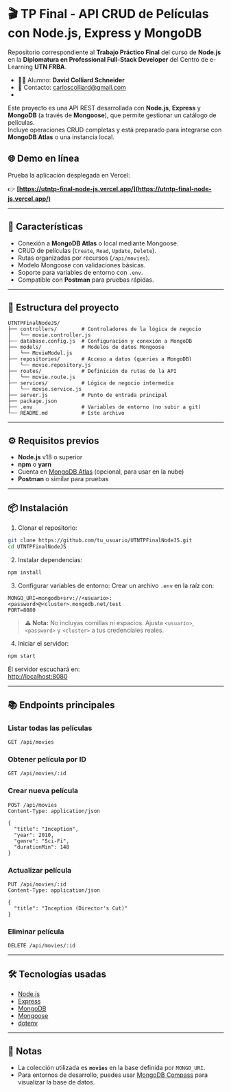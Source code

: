 # 🎬 TP Final - API CRUD de Películas con Node.js, Express y MongoDB

Repositorio correspondiente al **Trabajo Práctico Final** del curso de **Node.js** en la **Diplomatura en Professional Full-Stack Developer** del Centro de e-Learning **UTN FRBA**.

- 👨‍🎓 Alumno: **David Colliard Schneider**  
- 📧 Contacto: [carloscolliard@gmail.com](mailto:carloscolliard@gmail.com)
- 

Este proyecto es una API REST desarrollada con **Node.js**, **Express** y **MongoDB** (a través de **Mongoose**), que permite gestionar un catálogo de películas.  
Incluye operaciones CRUD completas y está preparado para integrarse con **MongoDB Atlas** o una instancia local.

## 🌐 Demo en línea

Prueba la aplicación desplegada en Vercel:

👉 **[https://utntp-final-node-js.vercel.app/](https://utntp-final-node-js.vercel.app/)**

---

## 🚀 Características

- Conexión a **MongoDB Atlas** o local mediante Mongoose.
- CRUD de películas (`Create`, `Read`, `Update`, `Delete`).
- Rutas organizadas por recursos (`/api/movies`).
- Modelo Mongoose con validaciones básicas.
- Soporte para variables de entorno con `.env`.
- Compatible con **Postman** para pruebas rápidas.

---

## 📂 Estructura del proyecto

```
UTNTPFinalNodeJS/
├── controllers/        # Controladores de la lógica de negocio
│   └── movie.controller.js
├── database.config.js  # Configuración y conexión a MongoDB
├── models/             # Modelos de datos Mongoose
│   └── MovieModel.js
├── repositories/       # Acceso a datos (queries a MongoDB)
│   └── movie.repository.js
├── routes/             # Definición de rutas de la API
│   └── movie.route.js
├── services/           # Lógica de negocio intermedia
│   └── movie.service.js
├── server.js           # Punto de entrada principal
├── package.json
├── .env                # Variables de entorno (no subir a git)
└── README.md           # Este archivo
```

---

## ⚙️ Requisitos previos

- **Node.js** v18 o superior
- **npm** o **yarn**
- Cuenta en [MongoDB Atlas](https://www.mongodb.com/cloud/atlas) (opcional, para usar en la nube)
- **Postman** o similar para pruebas

---

## 📦 Instalación

1. Clonar el repositorio:
```bash
git clone https://github.com/tu_usuario/UTNTPFinalNodeJS.git
cd UTNTPFinalNodeJS
```

2. Instalar dependencias:
```bash
npm install
```

3. Configurar variables de entorno:
Crear un archivo `.env` en la raíz con:
```
MONGO_URI=mongodb+srv://<usuario>:<password>@<cluster>.mongodb.net/test
PORT=8080
```
> **⚠️ Nota:** No incluyas comillas ni espacios. Ajusta `<usuario>`, `<password>` y `<cluster>` a tus credenciales reales.

4. Iniciar el servidor:
```bash
npm start
```
El servidor escuchará en:  
[http://localhost:8080](http://localhost:8080)

---

## 📚 Endpoints principales

### Listar todas las películas
```http
GET /api/movies
```

### Obtener película por ID
```http
GET /api/movies/:id
```

### Crear nueva película
```http
POST /api/movies
Content-Type: application/json

{
  "title": "Inception",
  "year": 2010,
  "genre": "Sci-Fi",
  "durationMin": 148
}
```

### Actualizar película
```http
PUT /api/movies/:id
Content-Type: application/json

{
  "title": "Inception (Director's Cut)"
}
```

### Eliminar película
```http
DELETE /api/movies/:id
```

---

## 🛠 Tecnologías usadas

- [Node.js](https://nodejs.org/)
- [Express](https://expressjs.com/)
- [MongoDB](https://www.mongodb.com/)
- [Mongoose](https://mongoosejs.com/)
- [dotenv](https://www.npmjs.com/package/dotenv)

---

## 📌 Notas

- La colección utilizada es **`movies`** en la base definida por `MONGO_URI`.
- Para entornos de desarrollo, puedes usar [MongoDB Compass](https://www.mongodb.com/products/compass) para visualizar la base de datos.
